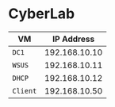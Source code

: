 # CyberLab
|    VM   |   IP Address  |
| ------- | ------------- |
| `DC1`   | 192.168.10.10 |
| `WSUS`  | 192.168.10.11 |
| `DHCP`  | 192.168.10.12 |
| `Client`| 192.168.10.50 |
